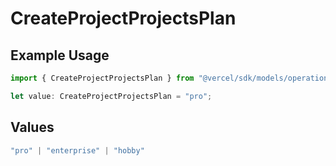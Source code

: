 # CreateProjectProjectsPlan

## Example Usage

```typescript
import { CreateProjectProjectsPlan } from "@vercel/sdk/models/operations/createproject.js";

let value: CreateProjectProjectsPlan = "pro";
```

## Values

```typescript
"pro" | "enterprise" | "hobby"
```